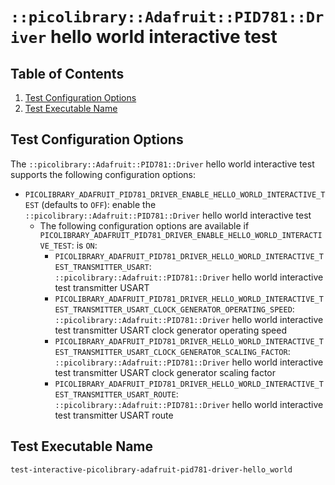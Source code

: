 # `::picolibrary::Adafruit::PID781::Driver` hello world interactive test

## Table of Contents
1. [Test Configuration Options](#test-configuration-options)
1. [Test Executable Name](#test-executable-name)

## Test Configuration Options
The `::picolibrary::Adafruit::PID781::Driver` hello world interactive test supports the
following configuration options:
- `PICOLIBRARY_ADAFRUIT_PID781_DRIVER_ENABLE_HELLO_WORLD_INTERACTIVE_TEST` (defaults to
  `OFF`): enable the `::picolibrary::Adafruit::PID781::Driver` hello world interactive
  test
    - The following configuration options are available if
      `PICOLIBRARY_ADAFRUIT_PID781_DRIVER_ENABLE_HELLO_WORLD_INTERACTIVE_TEST`: is `ON`:
        - `PICOLIBRARY_ADAFRUIT_PID781_DRIVER_HELLO_WORLD_INTERACTIVE_TEST_TRANSMITTER_USART`:
          `::picolibrary::Adafruit::PID781::Driver` hello world interactive test
          transmitter USART
        - `PICOLIBRARY_ADAFRUIT_PID781_DRIVER_HELLO_WORLD_INTERACTIVE_TEST_TRANSMITTER_USART_CLOCK_GENERATOR_OPERATING_SPEED`:
          `::picolibrary::Adafruit::PID781::Driver` hello world interactive test
          transmitter USART clock generator operating speed
        - `PICOLIBRARY_ADAFRUIT_PID781_DRIVER_HELLO_WORLD_INTERACTIVE_TEST_TRANSMITTER_USART_CLOCK_GENERATOR_SCALING_FACTOR`:
          `::picolibrary::Adafruit::PID781::Driver` hello world interactive test
          transmitter USART clock generator scaling factor
        - `PICOLIBRARY_ADAFRUIT_PID781_DRIVER_HELLO_WORLD_INTERACTIVE_TEST_TRANSMITTER_USART_ROUTE`:
          `::picolibrary::Adafruit::PID781::Driver` hello world interactive test
          transmitter USART route

## Test Executable Name
`test-interactive-picolibrary-adafruit-pid781-driver-hello_world`
